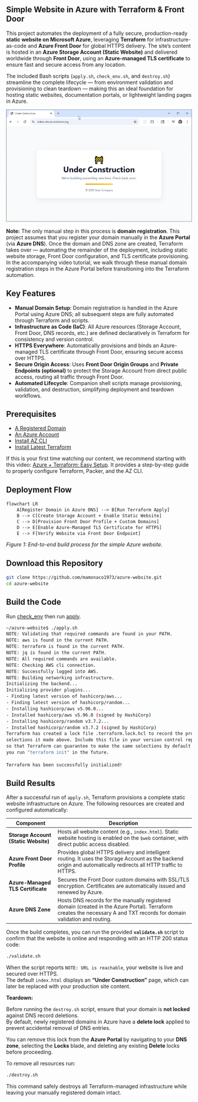 ## Simple Website in Azure with Terraform & Front Door

This project automates the deployment of a fully secure, production-ready **static website on Microsoft Azure**, leveraging **Terraform** for infrastructure-as-code and **Azure Front Door** for global HTTPS delivery. The site’s content is hosted in an **Azure Storage Account (Static Website)** and delivered worldwide through **Front Door**, using an **Azure-managed TLS certificate** to ensure fast and secure access from any location.

The included Bash scripts (`apply.sh`, `check_env.sh`, and `destroy.sh`) streamline the complete lifecycle — from environment validation and provisioning to clean teardown — making this an ideal foundation for hosting static websites, documentation portals, or lightweight landing pages in Azure.

![website](website.png)

**Note:** The only manual step in this process is **domain registration**. This project assumes that you register your domain manually in the **Azure Portal** (via **Azure DNS**). Once the domain and DNS zone are created, Terraform takes over — automating the remainder of the deployment, including static website storage, Front Door configuration, and TLS certificate provisioning. In the accompanying video tutorial, we walk through these manual domain registration steps in the Azure Portal before transitioning into the Terraform automation.


## Key Features

- **Manual Domain Setup**: Domain registration is handled in the Azure Portal using Azure DNS; all subsequent steps are fully automated through Terraform and scripts.  
- **Infrastructure as Code (IaC)**: All Azure resources (Storage Account, Front Door, DNS records, etc.) are defined declaratively in Terraform for consistency and version control.  
- **HTTPS Everywhere**: Automatically provisions and binds an Azure-managed TLS certificate through Front Door, ensuring secure access over HTTPS.  
- **Secure Origin Access**: Uses **Front Door Origin Groups** and **Private Endpoints (optional)** to protect the Storage Account from direct public access, routing all traffic through Front Door.  
- **Automated Lifecycle**: Companion shell scripts manage provisioning, validation, and destruction, simplifying deployment and teardown workflows.  
 

## Prerequisites

* [A Registered Domain](https://learn.microsoft.com/en-us/azure/app-service/manage-custom-dns-buy-domain)
* [An Azure Account](https://portal.azure.com/)
* [Install AZ CLI](https://learn.microsoft.com/en-us/cli/azure/install-azure-cli) 
* [Install Latest Terraform](https://developer.hashicorp.com/terraform/install)

If this is your first time watching our content, we recommend starting with this video: [Azure + Terraform: Easy Setup](https://www.youtube.com/watch?v=wwi3kVgYNOk). It provides a step-by-step guide to properly configure Terraform, Packer, and the AZ CLI.

## Deployment Flow

```mermaid
flowchart LR
    A[Register Domain in Azure DNS] --> B[Run Terraform Apply]
    B --> C[Create Storage Account + Enable Static Website]
    C --> D[Provision Front Door Profile + Custom Domains]
    D --> E[Enable Azure-Managed TLS Certificate for HTTPS]
    E --> F[Verify Website via Front Door Endpoint]
```

*Figure 1: End-to-end build process for the simple Azure website.*

## Download this Repository

```bash
git clone https://github.com/mamonaco1973/azure-website.git
cd azure-website
```

## Build the Code

Run [check_env](check_env.sh) then run [apply](apply.sh).

```bash
~/azure-website$ ./apply.sh
NOTE: Validating that required commands are found in your PATH.
NOTE: aws is found in the current PATH.
NOTE: terraform is found in the current PATH.
NOTE: jq is found in the current PATH.
NOTE: All required commands are available.
NOTE: Checking AWS cli connection.
NOTE: Successfully logged into AWS.
NOTE: Building networking infrastructure.
Initializing the backend...
Initializing provider plugins...
- Finding latest version of hashicorp/aws...
- Finding latest version of hashicorp/random...
- Installing hashicorp/aws v5.96.0...
- Installed hashicorp/aws v5.96.0 (signed by HashiCorp)
- Installing hashicorp/random v3.7.2...
- Installed hashicorp/random v3.7.2 (signed by HashiCorp)
Terraform has created a lock file .terraform.lock.hcl to record the provider
selections it made above. Include this file in your version control repository
so that Terraform can guarantee to make the same selections by default when
you run "terraform init" in the future.

Terraform has been successfully initialized!
```

## Build Results

After a successful run of `apply.sh`, Terraform provisions a complete static website infrastructure on Azure. The following resources are created and configured automatically:

| Component | Description |
|------------|--------------|
| **Storage Account (Static Website)** | Hosts all website content (e.g., `index.html`). Static website hosting is enabled on the `$web` container, with direct public access disabled. |
| **Azure Front Door Profile** | Provides global HTTPS delivery and intelligent routing. It uses the Storage Account as the backend origin and automatically redirects all HTTP traffic to HTTPS. |
| **Azure-Managed TLS Certificate** | Secures the Front Door custom domains with SSL/TLS encryption. Certificates are automatically issued and renewed by Azure. |
| **Azure DNS Zone** | Hosts DNS records for the manually registered domain (created in the Azure Portal). Terraform creates the necessary A and TXT records for domain validation and routing. |

Once the build completes, you can run the provided **`validate.sh`** script to confirm that the website is online and responding with an HTTP 200 status code:

```bash
./validate.sh
```

When the script reports `NOTE: URL is reachable`, your website is live and secured over HTTPS.  
The default `index.html` displays an **“Under Construction”** page, which can later be replaced with your production site content.


**Teardown:**  

Before running the `destroy.sh` script, ensure that your domain is **not locked** against DNS record deletions.  
By default, newly registered domains in Azure have a **delete lock** applied to prevent accidental removal of DNS entries.  

You can remove this lock from the **Azure Portal** by navigating to your **DNS zone**, selecting the **Locks** blade, and deleting any existing **Delete** locks before proceeding.

To remove all resources run:

```bash
./destroy.sh
```
This command safely destroys all Terraform-managed infrastructure while leaving your manually registered domain intact.

